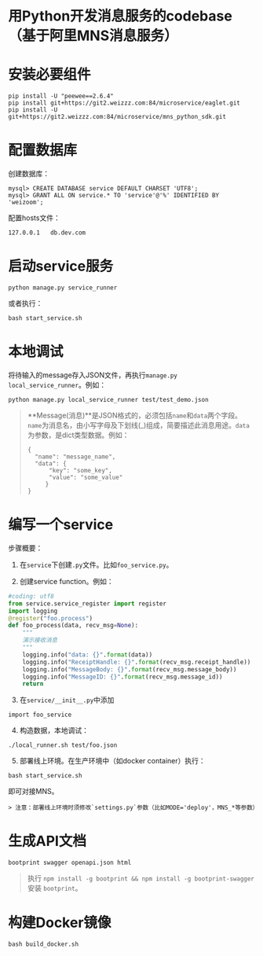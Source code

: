 # 用Python开发消息服务的codebase（基于阿里MNS消息服务）

# 安装必要组件

```
pip install -U "peewee==2.6.4"
pip install git+https://git2.weizzz.com:84/microservice/eaglet.git
pip install -U git+https://git2.weizzz.com:84/microservice/mns_python_sdk.git
```

# 配置数据库

创建数据库：
```
mysql> CREATE DATABASE service DEFAULT CHARSET 'UTF8';
mysql> GRANT ALL ON service.* TO 'service'@'%' IDENTIFIED BY 'weizoom';
```

配置hosts文件：
```
127.0.0.1   db.dev.com
```

# 启动service服务
```
python manage.py service_runner
```

或者执行：
```
bash start_service.sh
```

# 本地调试

将待输入的message存入JSON文件，再执行`manage.py local_service_runner`。例如：
```
python manage.py local_service_runner test/test_demo.json
```

> **Message(消息)**是JSON格式的，必须包括`name`和`data`两个字段。`name`为消息名，由小写字母及下划线(_)组成，简要描述此消息用途。`data`为参数，是dict类型数据。例如：
> ```
> {
>   "name": "message_name",
>   "data": {
>       "key": "some_key",
>       "value": "some_value"
>      }
> }
> ```

# 编写一个service

步骤概要：

1. 在`service`下创建`.py`文件。比如`foo_service.py`。

2. 创建service function。例如：
```python
#coding: utf8
from service.service_register import register
import logging
@register("foo.process")
def foo_process(data, recv_msg=None):
    """
    演示接收消息
    """
    logging.info("data: {}".format(data))
    logging.info("ReceiptHandle: {}".format(recv_msg.receipt_handle))
    logging.info("MessageBody: {}".format(recv_msg.message_body))
    logging.info("MessageID: {}".format(recv_msg.message_id))
    return
```

3. 在`service/__init__.py`中添加
```
import foo_service
```

4. 构造数据，本地调试：
```
./local_runner.sh test/foo.json
```

5. 部署线上环境。在生产环境中（如docker container）执行：
```
bash start_service.sh
```
即可对接MNS。

    > 注意：部署线上环境时须修改`settings.py`参数（比如MODE='deploy'，MNS_*等参数）


# 生成API文档

```
bootprint swagger openapi.json html
```

> 执行 `npm install -g bootprint && npm install -g bootprint-swagger` 安装 `bootprint`。

# 构建Docker镜像

```
bash build_docker.sh
```
